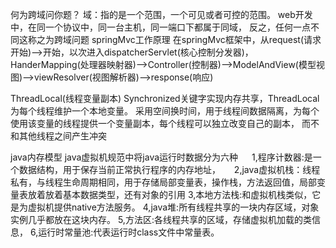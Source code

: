 何为跨域问你题？
       域：指的是一个范围，一个可见或者可控的范围。
   web开发中，在同一个协议中，同一台主机，同一端口下都属于同域，
       反之，任何一点不同这称之为跨域问题
springMvc工作原理
        在springMvc框架中，从request(请求开始)-->开始，以次进入dispatcherServlet(核心控制分发器)，
   HanderMapping(处理器映射器)-->Controller(控制器)-->ModelAndView(模型视图)-->viewResolver(视图解析器)-->response(响应)
 
ThreadLocal(线程变量副本)
   Synchronized关键字实现内存共享，ThreadLocal为每个线程维护一个本地变量。
        采用空间换时间，用于线程间数据隔离，为每个使用该变量的线程提供一个变量副本，每个线程可以独立改变自己的副本，
        而不和其他线程之间产生冲突

java内存模型
   java虚拟机规范中将java运行时数据分为六种
   　 1,程序计数器:是一个数据结构，用于保存当前正常执行程序的内存地址，
   　 2,java虚拟机栈：线程私有，与线程生命周期相同，用于存储局部变量表，操作栈，方法返回值，局部变量表放着放着基本数据类型，还有对象的引用
   3,本地方法栈:和虚拟机栈类似，它是为虚拟机提供native方法服务。
   4,java堆:所有线程共享的一块内存区域，对象实例几乎都放在这块内存。
   5,方法区:各线程共享的区域，存储虚拟机加载的类信息，
   6,运行时常量池:代表运行时class文件中常量表。

   
   

   
      